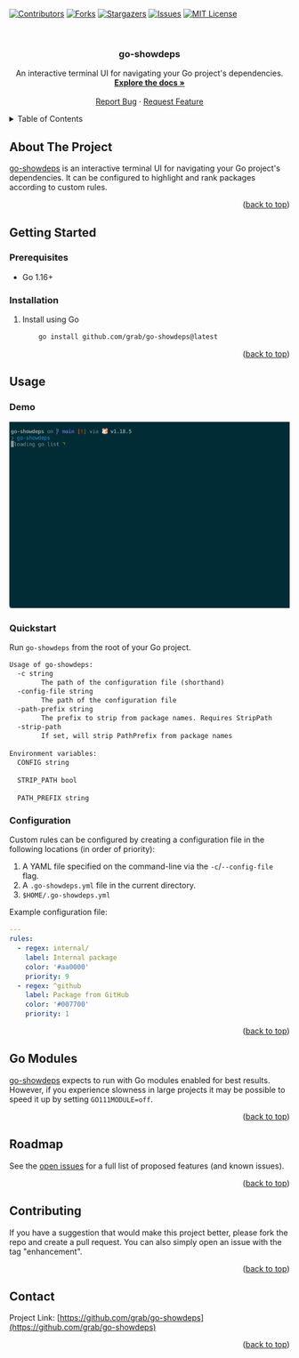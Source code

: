 <a name="readme-top"></a>

<!-- PROJECT SHIELDS -->
[![Contributors][contributors-shield]][contributors-url]
[![Forks][forks-shield]][forks-url]
[![Stargazers][stars-shield]][stars-url]
[![Issues][issues-shield]][issues-url]
[![MIT License][license-shield]][license-url]

<!-- PROJECT LOGO -->
<br />
<div align="center">

<h3 align="center">go-showdeps</h3>
  <p align="center">
		An interactive terminal UI for navigating your Go project's dependencies.
    <br />
    <a href="https://github.com/grab/go-showdeps"><strong>Explore the docs »</strong></a>
    <br />
    <br />
    <a href="https://github.com/grab/go-showdeps/issues">Report Bug</a>
    ·
    <a href="https://github.com/grab/go-showdeps/issues">Request Feature</a>
  </p>
</div>

<!-- TABLE OF CONTENTS -->
<details>
  <summary>Table of Contents</summary>
  <ol>
    <li>
      <a href="#about-the-project">About The Project</a>
    </li>
    <li>
      <a href="#getting-started">Getting Started</a>
      <ul>
        <li><a href="#prerequisites">Prerequisites</a></li>
        <li><a href="#installation">Installation</a></li>
      </ul>
    </li>
    <li><a href="#usage">Usage</a></li>
    <li><a href="#roadmap">Roadmap</a></li>
    <li><a href="#contributing">Contributing</a></li>
    <li><a href="#license">License</a></li>
    <li><a href="#contact">Contact</a></li>
  </ol>
</details>

<!-- ABOUT THE PROJECT -->
## About The Project

[go-showdeps](https://github.com/grab/go-showdeps) is an interactive terminal UI for navigating your Go project's dependencies. It can be configured to highlight and rank packages according to custom rules.

<p align="right">(<a href="#readme-top">back to top</a>)</p>

<!-- GETTING STARTED -->
## Getting Started

### Prerequisites

* Go 1.16+

### Installation

1. Install using Go
	```sh
		go install github.com/grab/go-showdeps@latest
	```

<p align="right">(<a href="#readme-top">back to top</a>)</p>

<!-- USAGE EXAMPLES -->
## Usage

### Demo

![Demo](./go-showdeps-demo.gif)

### Quickstart

Run `go-showdeps` from the root of your Go project.

```
Usage of go-showdeps:
  -c string
        The path of the configuration file (shorthand)
  -config-file string
        The path of the configuration file
  -path-prefix string
        The prefix to strip from package names. Requires StripPath
  -strip-path
        If set, will strip PathPrefix from package names

Environment variables:
  CONFIG string

  STRIP_PATH bool

  PATH_PREFIX string
```

### Configuration

Custom rules can be configured by creating a configuration file in the following locations (in order of priority):

1. A YAML file specified on the command-line via the `-c`/`--config-file` flag.
2. A `.go-showdeps.yml` file in the current directory.
3. `$HOME/.go-showdeps.yml`

Example configuration file:

```yaml
---
rules:
  - regex: internal/
    label: Internal package
    color: '#aa0000'
    priority: 9
  - regex: ^github
    label: Package from GitHub
    color: '#007700'
    priority: 1
```

<p align="right">(<a href="#readme-top">back to top</a>)</p>

## Go Modules

[go-showdeps](https://github.com/grab/go-showdeps) expects to run with Go modules enabled for best results. However, if you experience slowness in large projects it may be possible to speed it up by setting `GO111MODULE=off`.

<p align="right">(<a href="#readme-top">back to top</a>)</p>

<!-- ROADMAP -->
## Roadmap

<!--
- [ ] Feature 1
- [ ] Feature 2
- [ ] Feature 3
    - [ ] Nested Feature
-->

See the [open issues](https://github.com/grab/go-showdeps/issues) for a full list of proposed features (and known issues).

<p align="right">(<a href="#readme-top">back to top</a>)</p>

<!-- CONTRIBUTING -->
## Contributing

If you have a suggestion that would make this project better, please fork the repo and create a pull request. You can also simply open an issue with the tag "enhancement".

<p align="right">(<a href="#readme-top">back to top</a>)</p>

<!-- LICENSE TODO
## License

Distributed under the MIT License. See `LICENSE.txt` for more information.

<p align="right">(<a href="#readme-top">back to top</a>)</p>

-->

<!-- CONTACT -->
## Contact

Project Link: [https://github.com/grab/go-showdeps](https://github.com/grab/go-showdeps)

<p align="right">(<a href="#readme-top">back to top</a>)</p>

<!-- MARKDOWN LINKS & IMAGES -->
<!-- https://www.markdownguide.org/basic-syntax/#reference-style-links -->
[contributors-shield]: https://img.shields.io/github/contributors/grab/go-showdeps.svg?style=for-the-badge
[contributors-url]: https://github.com/grab/go-showdeps/graphs/contributors
[forks-shield]: https://img.shields.io/github/forks/grab/go-showdeps.svg?style=for-the-badge
[forks-url]: https://github.com/grab/go-showdeps/network/members
[stars-shield]: https://img.shields.io/github/stars/grab/go-showdeps.svg?style=for-the-badge
[stars-url]: https://github.com/grab/go-showdeps/stargazers
[issues-shield]: https://img.shields.io/github/issues/grab/go-showdeps.svg?style=for-the-badge
[issues-url]: https://github.com/grab/go-showdeps/issues
[license-shield]: https://img.shields.io/github/license/grab/go-showdeps.svg?style=for-the-badge
[license-url]: https://github.com/grab/go-showdeps/blob/master/LICENSE.txt
